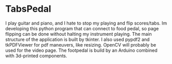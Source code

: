 # TabsPedal
I play guitar and piano, and I hate to stop my playing and flip scores/tabs. Im developing this python program that can connect to food pedal, so page flipping can be done without halting my instrument playing. 
The main structure of the application is built by tkinter. I also used pypdf2 and tkPDFViewer for pdf maneuvers, like resizing. OpenCV will probably be used for the video page.
The footpedal is build by an Arduino combined with 3d-printed components.
